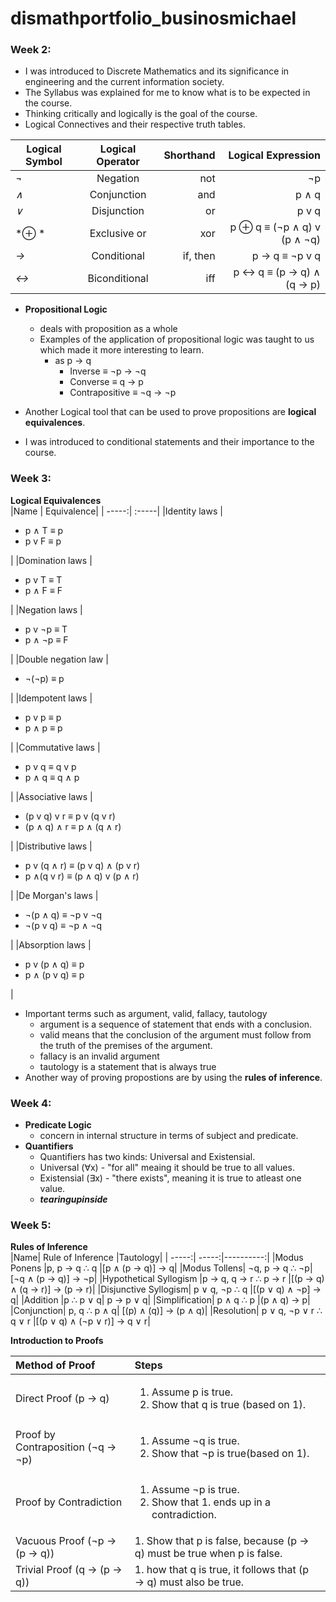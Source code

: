 # dismathportfolio_businosmichael

### Week 2:
- I was introduced to Discrete Mathematics and its significance in engineering and the current information society.		
- The Syllabus was explained for me to know what is to be expected in the course.		
- Thinking critically and logically is the goal of the course.
- Logical Connectives and their respective truth tables.

| Logical Symbol | Logical Operator |	Shorthand | Logical Expression |
| ------------- |:-------------:| -----:| -----:|
|*¬* | Negation | not |¬p|
|*∧* | Conjunction | and |p ∧ q|
|*∨* | Disjunction  | or |p v q|
|*⊕ * | Exclusive or  | xor |p ⊕ q ≡ (¬p ∧ q) v (p ∧ ¬q)|
|*→* | Conditional  | if, then |p → q ≡ ¬p v q|
|*↔* | Biconditional  | iff |p ↔ q ≡ (p → q) ∧ (q → p)|

- **Propositional Logic**
	- deals with proposition as a whole
  - Examples of the application of propositional logic was taught to us which made it more interesting to learn.
	- as p → q 
		- Inverse ≡ ¬p → ¬q
		- Converse ≡ q → p
		- Contrapositive ≡ ¬q → ¬p  

- Another Logical tool that can be used to prove propositions are **logical equivalences**.
- I was introduced to conditional statements and their importance to the course.


### Week 3:
**Logical Equivalences**	
|Name |	Equivalence|
| -----:| :-----|
|Identity laws |<ul><li> p ∧ T ≡ p	<li> p v F ≡ p</ul>|
|Domination laws |<ul><li> p v T ≡ T <li>p ∧ F ≡ F</ul>|
|Negation laws |<ul><li> p v ¬p ≡ T <li> p ∧ ¬p ≡ F</ul>|
|Double negation law	|<ul><li> ¬(¬p) ≡ p</ul>|
|Idempotent laws	|<ul><li>	p v p ≡ p	<li> p ∧ p ≡ p</ul>|
|Commutative laws |<ul><li>	p v q ≡ q v p <li> p ∧ q ≡ q ∧ p</ul>|
|Associative laws	|<ul><li>	(p v q) v r ≡ p v (q v r)	<li>(p ∧ q) ∧ r ≡ p ∧ (q ∧ r)</ul>|
|Distributive laws	|<ul><li>	p v (q ∧ r) ≡ (p v q) ∧ (p v r)	<li> p ∧(q v r) ≡ (p ∧ q) v (p ∧ r)</ul>|
|De Morgan's laws	|	<ul><li> ¬(p ∧ q) ≡ ¬p v ¬q	<li> ¬(p v q) ≡ ¬p ∧ ¬q</ul>|
|Absorption laws	| <ul><li> p v (p ∧ q) ≡ p	<li> p ∧ (p v q) ≡ p</ul>|

- Important terms such as argument, valid, fallacy, tautology		
	- argument is a sequence of statement that ends with a conclusion.
	- valid means that the conclusion of the argument must follow from the truth of the premises of the argument.
	- fallacy is an invalid argument
	- tautology is a statement that is always true
- Another way of proving propostions are by using the **rules of inference**.

### Week 4:
- **Predicate Logic**
	- concern in internal structure in terms of subject and predicate.
- **Quantifiers**
	- Quantifiers has two kinds: Universal and Existensial.
	- Universal (∀x) - "for all" meaing it should be true to all values.
	- Existensial (∃x) - "there exists", meaning it is true to atleast one value. 
	- ***tearingupinside***

### Week 5:

**Rules of Inference**	
|Name|	Rule of Inference	|Tautology|
| -----:| -----:|----------:|
|Modus Ponens	|p, p → q ∴ q	|[p ∧ (p → q)] → q|
|Modus Tollens|	¬q, p → q ∴ ¬p|	[¬q ∧ (p → q)] → ¬p|
|Hypothetical Syllogism	|p → q, q → r ∴ p → r	|[(p → q) ∧ (q → r)] → (p → r)|
|Disjunctive Syllogism|	p ∨ q, ¬p ∴ q	|[(p ∨ q) ∧ ¬p] → q|
|Addition	|p ∴ p ∨ q|	p → p ∨ q|
|Simplification|	p ∧ q ∴ p	|(p ∧ q) → p|
|Conjunction|	p, q ∴ p ∧ q|	[(p) ∧ (q)] → (p ∧ q)|
|Resolution|	p ∨ q, ¬p ∨ r ∴ q ∨ r	|[(p ∨ q) ∧ (¬p ∨ r)] → q ∨ r|


**Introduction to Proofs**	

|Method of Proof|Steps|
|:-----|:-------|
|Direct Proof (p → q)|<ol type="1"><li> Assume p is true. <li> Show that q is true (based on 1).	</ol>	|
|Proof by Contraposition (¬q → ¬p)|<ol type="1"><li> Assume ¬q is true. <li> Show that ¬p is true(based on 1).</ol>|		
|Proof by Contradiction|<ol type="1"><li>	Assume ¬p is true. <li> Show that 1. ends up in a contradiction.</ol>	|
|Vacuous Proof (¬p → (p → q))| 1. Show that p is false, because (p → q) must be true when p is false.|
|Trivial Proof (q → (p → q))|	1. how that q is true, it follows that (p → q) must also be true.		|



